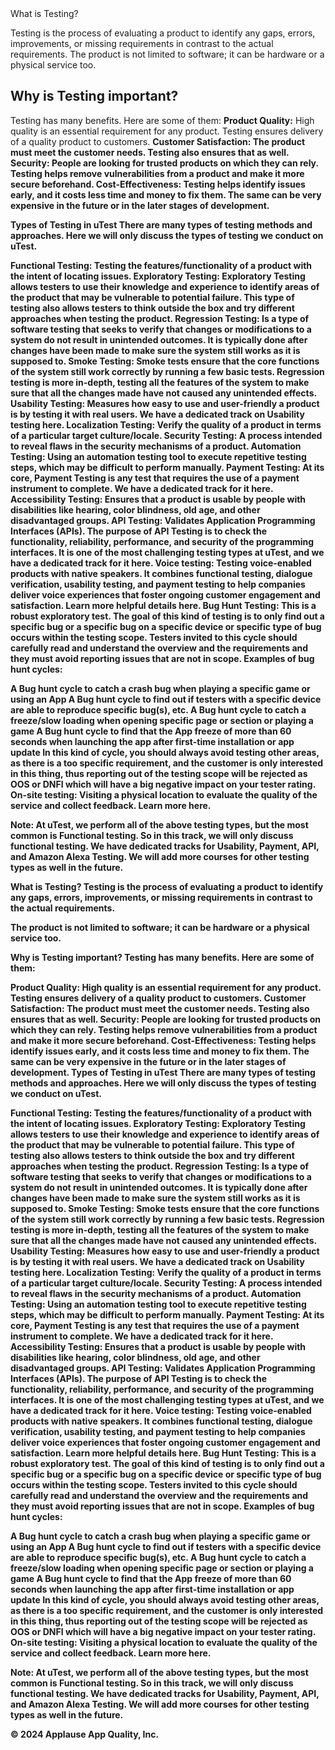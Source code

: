
<div>
</h1>What is Testing?</h1>
<p>
Testing is the process of evaluating a product to identify any gaps, errors, improvements, or missing requirements in contrast to the actual requirements.
The product is not limited to software; it can be hardware or a physical service too.
</p>
</div>


<h2>Why is Testing important?</h2>
<p>
Testing has many benefits. Here are some of them:
<b>Product Quality:</b> High quality is an essential requirement for any product. Testing ensures delivery of a quality product to customers.
<b>Customer Satisfaction<b>: The product must meet the customer needs. Testing also ensures that as well.
<b>Security<b>: People are looking for trusted products on which they can rely. Testing helps remove vulnerabilities from a product and make it more secure beforehand.
<b>Cost-Effectiveness<b>: Testing helps identify issues early, and it costs less time and money to fix them. The same can be very expensive in the future or in the later stages of development.
</p>
Types of Testing in uTest
There are many types of testing methods and approaches. Here we will only discuss the types of testing we conduct on uTest.

Functional Testing: Testing the features/functionality of a product with the intent of locating issues.
Exploratory Testing: Exploratory Testing allows testers to use their knowledge and experience to identify areas of the product that may be vulnerable to potential failure. This type of testing also allows testers to think outside the box and try different approaches when testing the product.
Regression Testing: Is a type of software testing that seeks to verify that changes or modifications to a system do not result in unintended outcomes. It is typically done after changes have been made to make sure the system still works as it is supposed to.
Smoke Testing: Smoke tests ensure that the core functions of the system still work correctly by running a few basic tests. Regression testing is more in-depth, testing all the features of the system to make sure that all the changes made have not caused any unintended effects.
Usability Testing: Measures how easy to use and user-friendly a product is by testing it with real users. We have a dedicated track on Usability testing here.
Localization Testing: Verify the quality of a product in terms of a particular target culture/locale.
Security Testing: A process intended to reveal flaws in the security mechanisms of a product.
Automation Testing: Using an automation testing tool to execute repetitive testing steps, which may be difficult to perform manually.
Payment Testing: At its core, Payment Testing is any test that requires the use of a payment instrument to complete. We have a dedicated track for it here.
Accessibility Testing: Ensures that a product is usable by people with disabilities like hearing, color blindness, old age, and other disadvantaged groups.
API Testing: Validates Application Programming Interfaces (APIs). The purpose of API Testing is to check the functionality, reliability, performance, and security of the programming interfaces. It is one of the most challenging testing types at uTest, and we have a dedicated track for it here.
Voice testing: Testing voice-enabled products with native speakers. It combines functional testing, dialogue verification, usability testing, and payment testing to help companies deliver voice experiences that foster ongoing customer engagement and satisfaction. Learn more helpful details here.
Bug Hunt Testing: This is a robust exploratory test. The goal of this kind of testing is to only find out a specific bug or a specific bug on a specific device or specific type of bug occurs within the testing scope. Testers invited to this cycle should carefully read and understand the overview and the requirements and they must avoid reporting issues that are not in scope.
Examples of bug hunt cycles:

A Bug hunt cycle to catch a crash bug when playing a specific game or using an App
A Bug hunt cycle to find out if testers with a specific device are able to reproduce specific bug(s), etc.
A Bug hunt cycle to catch a freeze/slow loading when opening specific page or section or playing a game
A Bug hunt cycle to find that the App freeze of more than 60 seconds when launching the app after first-time installation or app update
In this kind of cycle, you should always avoid testing other areas, as there is a too specific requirement, and the customer is only interested in this thing, thus reporting out of the testing scope will be rejected as OOS or DNFI which will have a big negative impact on your tester rating.
On-site testing: Visiting a physical location to evaluate the quality of the service and collect feedback. Learn more here.

Note: At uTest, we perform all of the above testing types, but the most common is Functional testing. So in this track, we will only discuss functional testing.
We have dedicated tracks for Usability, Payment, API, and Amazon Alexa Testing. We will add more courses for other testing types as well in the future.

What is Testing?
Testing is the process of evaluating a product to identify any gaps, errors, improvements, or missing requirements in contrast to the actual requirements.

The product is not limited to software; it can be hardware or a physical service too.

Why is Testing important?
Testing has many benefits. Here are some of them:

Product Quality: High quality is an essential requirement for any product. Testing ensures delivery of a quality product to customers.
Customer Satisfaction: The product must meet the customer needs. Testing also ensures that as well.
Security: People are looking for trusted products on which they can rely. Testing helps remove vulnerabilities from a product and make it more secure beforehand.
Cost-Effectiveness: Testing helps identify issues early, and it costs less time and money to fix them. The same can be very expensive in the future or in the later stages of development.
Types of Testing in uTest
There are many types of testing methods and approaches. Here we will only discuss the types of testing we conduct on uTest.

Functional Testing: Testing the features/functionality of a product with the intent of locating issues.
Exploratory Testing: Exploratory Testing allows testers to use their knowledge and experience to identify areas of the product that may be vulnerable to potential failure. This type of testing also allows testers to think outside the box and try different approaches when testing the product.
Regression Testing: Is a type of software testing that seeks to verify that changes or modifications to a system do not result in unintended outcomes. It is typically done after changes have been made to make sure the system still works as it is supposed to.
Smoke Testing: Smoke tests ensure that the core functions of the system still work correctly by running a few basic tests. Regression testing is more in-depth, testing all the features of the system to make sure that all the changes made have not caused any unintended effects.
Usability Testing: Measures how easy to use and user-friendly a product is by testing it with real users. We have a dedicated track on Usability testing here.
Localization Testing: Verify the quality of a product in terms of a particular target culture/locale.
Security Testing: A process intended to reveal flaws in the security mechanisms of a product.
Automation Testing: Using an automation testing tool to execute repetitive testing steps, which may be difficult to perform manually.
Payment Testing: At its core, Payment Testing is any test that requires the use of a payment instrument to complete. We have a dedicated track for it here.
Accessibility Testing: Ensures that a product is usable by people with disabilities like hearing, color blindness, old age, and other disadvantaged groups.
API Testing: Validates Application Programming Interfaces (APIs). The purpose of API Testing is to check the functionality, reliability, performance, and security of the programming interfaces. It is one of the most challenging testing types at uTest, and we have a dedicated track for it here.
Voice testing: Testing voice-enabled products with native speakers. It combines functional testing, dialogue verification, usability testing, and payment testing to help companies deliver voice experiences that foster ongoing customer engagement and satisfaction. Learn more helpful details here.
Bug Hunt Testing: This is a robust exploratory test. The goal of this kind of testing is to only find out a specific bug or a specific bug on a specific device or specific type of bug occurs within the testing scope. Testers invited to this cycle should carefully read and understand the overview and the requirements and they must avoid reporting issues that are not in scope.
Examples of bug hunt cycles:

A Bug hunt cycle to catch a crash bug when playing a specific game or using an App
A Bug hunt cycle to find out if testers with a specific device are able to reproduce specific bug(s), etc.
A Bug hunt cycle to catch a freeze/slow loading when opening specific page or section or playing a game
A Bug hunt cycle to find that the App freeze of more than 60 seconds when launching the app after first-time installation or app update
In this kind of cycle, you should always avoid testing other areas, as there is a too specific requirement, and the customer is only interested in this thing, thus reporting out of the testing scope will be rejected as OOS or DNFI which will have a big negative impact on your tester rating.
On-site testing: Visiting a physical location to evaluate the quality of the service and collect feedback. Learn more here.

Note: At uTest, we perform all of the above testing types, but the most common is Functional testing. So in this track, we will only discuss functional testing.
We have dedicated tracks for Usability, Payment, API, and Amazon Alexa Testing. We will add more courses for other testing types as well in the future.

© 2024 Applause App Quality, Inc.
